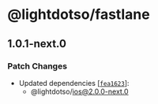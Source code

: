 # @lightdotso/fastlane

## 1.0.1-next.0

### Patch Changes

- Updated dependencies [[`fea1623`](https://github.com/LightDotSo/LightDotSo/commit/fea16230029ff316cbad683c7d7dabc5f3469bac)]:
  - @lightdotso/ios@2.0.0-next.0
